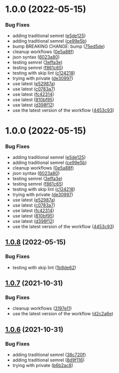 # 1.0.0 (2022-05-15)


### Bug Fixes

* adding traditional semrel ([e5de125](https://github.com/LucasCarioca/wedding-registration-services/commit/e5de125a879b0a3db80e0cc9db880650ea0a2353))
* adding traditional semrel ([ce99e5b](https://github.com/LucasCarioca/wedding-registration-services/commit/ce99e5b2e553cde468c69068511a8e87439aaf8b))
* bump BREAKING CHANGE: bump ([75ed5de](https://github.com/LucasCarioca/wedding-registration-services/commit/75ed5dee299f57a702da9fc9d5594a806b567f3d))
* cleanup workflows ([0e5a88f](https://github.com/LucasCarioca/wedding-registration-services/commit/0e5a88fdc36a0dd5195ba1f68563e4e3b7bab6b8))
* json syntax ([6023a80](https://github.com/LucasCarioca/wedding-registration-services/commit/6023a803fec48d3d1bff44fc710175ddf862d8e0))
* testing semrel ([3effa3e](https://github.com/LucasCarioca/wedding-registration-services/commit/3effa3e23800e4b330823bb35bbc07a79919b15a))
* testing semrel ([f861c65](https://github.com/LucasCarioca/wedding-registration-services/commit/f861c65ab321194580a4aad08a1a65a9020190da))
* testing with skip lint ([c124218](https://github.com/LucasCarioca/wedding-registration-services/commit/c1242185deb723c57c6359e8fc97019b57dd15ef))
* trying with private ([de30997](https://github.com/LucasCarioca/wedding-registration-services/commit/de3099738ecc6ef9be7463654f7236979f2ea01b))
* use latest ([e52987a](https://github.com/LucasCarioca/wedding-registration-services/commit/e52987aa5e522c214e92a3beefb3b79bda375afb))
* use latest ([c0783a7](https://github.com/LucasCarioca/wedding-registration-services/commit/c0783a72f33c48e475d58fca7233fc1da20d3e08))
* use latest ([fc42314](https://github.com/LucasCarioca/wedding-registration-services/commit/fc42314ec5ba00c3e00d33ba4aac76baf1982996))
* use latest ([810bf95](https://github.com/LucasCarioca/wedding-registration-services/commit/810bf95f8be3b62d70883d9578e9867c8a9415e1))
* use latest ([d398f12](https://github.com/LucasCarioca/wedding-registration-services/commit/d398f1225486e312f83a9408bf1cbe00018db3c6))
* use the latest version of the workflow ([4453c93](https://github.com/LucasCarioca/wedding-registration-services/commit/4453c93c3a42cd3d3361987ac52b0886128c65d4))

# 1.0.0 (2022-05-15)


### Bug Fixes

* adding traditional semrel ([e5de125](https://github.com/LucasCarioca/wedding-registration-services/commit/e5de125a879b0a3db80e0cc9db880650ea0a2353))
* adding traditional semrel ([ce99e5b](https://github.com/LucasCarioca/wedding-registration-services/commit/ce99e5b2e553cde468c69068511a8e87439aaf8b))
* cleanup workflows ([0e5a88f](https://github.com/LucasCarioca/wedding-registration-services/commit/0e5a88fdc36a0dd5195ba1f68563e4e3b7bab6b8))
* json syntax ([6023a80](https://github.com/LucasCarioca/wedding-registration-services/commit/6023a803fec48d3d1bff44fc710175ddf862d8e0))
* testing semrel ([3effa3e](https://github.com/LucasCarioca/wedding-registration-services/commit/3effa3e23800e4b330823bb35bbc07a79919b15a))
* testing semrel ([f861c65](https://github.com/LucasCarioca/wedding-registration-services/commit/f861c65ab321194580a4aad08a1a65a9020190da))
* testing with skip lint ([c124218](https://github.com/LucasCarioca/wedding-registration-services/commit/c1242185deb723c57c6359e8fc97019b57dd15ef))
* trying with private ([de30997](https://github.com/LucasCarioca/wedding-registration-services/commit/de3099738ecc6ef9be7463654f7236979f2ea01b))
* use latest ([e52987a](https://github.com/LucasCarioca/wedding-registration-services/commit/e52987aa5e522c214e92a3beefb3b79bda375afb))
* use latest ([c0783a7](https://github.com/LucasCarioca/wedding-registration-services/commit/c0783a72f33c48e475d58fca7233fc1da20d3e08))
* use latest ([fc42314](https://github.com/LucasCarioca/wedding-registration-services/commit/fc42314ec5ba00c3e00d33ba4aac76baf1982996))
* use latest ([810bf95](https://github.com/LucasCarioca/wedding-registration-services/commit/810bf95f8be3b62d70883d9578e9867c8a9415e1))
* use latest ([d398f12](https://github.com/LucasCarioca/wedding-registration-services/commit/d398f1225486e312f83a9408bf1cbe00018db3c6))
* use the latest version of the workflow ([4453c93](https://github.com/LucasCarioca/wedding-registration-services/commit/4453c93c3a42cd3d3361987ac52b0886128c65d4))

## [1.0.8](https://github.com/LucasCarioca/wedding-registration-services/compare/v1.0.7...v1.0.8) (2022-05-15)


### Bug Fixes

* testing with skip lint ([1b8de62](https://github.com/LucasCarioca/wedding-registration-services/commit/1b8de620d16d5723e8f68d9f907143d529676a54))

## [1.0.7](https://github.com/LucasCarioca/wedding-registration-services/compare/v1.0.6...v1.0.7) (2021-10-31)


### Bug Fixes

* cleanup workflows ([3197e11](https://github.com/LucasCarioca/wedding-registration-services/commit/3197e11888da3145db2607bd7b5c076fb3afa511))
* use the latest version of the workflow ([d2c2a6e](https://github.com/LucasCarioca/wedding-registration-services/commit/d2c2a6e4db583d39f1537ea8e7a391e9b40243b9))

## [1.0.6](https://github.com/LucasCarioca/wedding-registration-services/compare/v1.0.5...v1.0.6) (2021-10-31)


### Bug Fixes

* adding traditional semrel ([38c720f](https://github.com/LucasCarioca/wedding-registration-services/commit/38c720fa9ac6ede610722141a07def3e5681e067))
* adding traditional semrel ([8d9f116](https://github.com/LucasCarioca/wedding-registration-services/commit/8d9f116227d92d942f3a6c6f4b68b3ffa5cfdb4b))
* trying with private ([b6b2ac8](https://github.com/LucasCarioca/wedding-registration-services/commit/b6b2ac895bbb5bb7e7bf0cca2c5e001aab7eb853))
